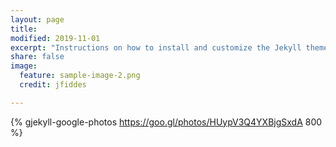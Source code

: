 ```yaml
---
layout: page
title:
modified: 2019-11-01
excerpt: "Instructions on how to install and customize the Jekyll theme Minimal Mistakes."
share: false
image:
  feature: sample-image-2.png
  credit: jfiddes

---
```


{% gjekyll-google-photos https://goo.gl/photos/HUypV3Q4YXBjgSxdA 800 %}
